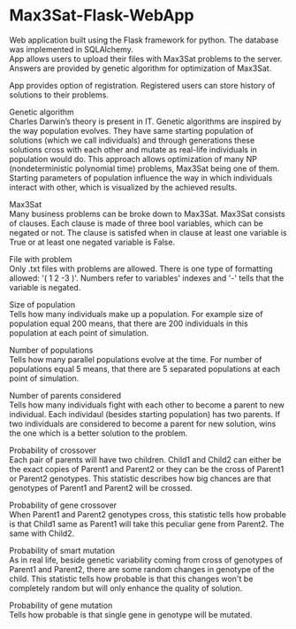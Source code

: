 # Max3Sat-Flask-WebApp

Web application built using the Flask framework for python. The database was implemented in SQLAlchemy. <br>
App allows users to upload their files with Max3Sat problems to the server. Answers are provided by genetic algorithm for optimization of Max3Sat. <br>

App provides option of registration. Registered users can store history of solutions to their problems. <br>

Genetic algorithm <br>
Charles Darwin’s theory is present in IT. Genetic algorithms are inspired by the way population evolves. They have same starting population of solutions (which we call individuals) and through generations these solutions cross with each other and mutate as real-life individuals in population would do. This approach allows optimization of many NP (nondeterministic polynomial time) problems, Max3Sat being one of them. Starting parameters of population influence the way in which individuals interact with other, which is visualized by the achieved results.

Max3Sat <br>
Many business problems can be broke down to Max3Sat. Max3Sat consists of clauses. Each clause is made of three bool variables, which can be negated or not. The clause is satisfed when in clause at least one variable is True or at least one negated variable is False.

File with problem <br>
Only .txt files with problems are allowed. There is one type of formatting allowed: '( 1 2 -3 )'. Numbers refer to variables' indexes and '-' tells that the variable is negated.

Size of population <br>
Tells how many individuals make up a population. For example size of population equal 200 means, that there are 200 individuals in this population at each point of simulation.

Number of populations <br>
Tells how many parallel populations evolve at the time. For number of populations equal 5 means, that there are 5 separated populations at each point of simulation.

Number of parents considered <br>
Tells how many individuals fight with each other to become a parent to new individual. Each individaul (besides starting population) has two parents. If two individuals are considered to become a parent for new solution, wins the one which is a better solution to the problem.

Probability of crossover <br>
Each pair of parents will have two children. Child1 and Child2 can either be the exact copies of Parent1 and Parent2 or they can be the cross of Parent1 or Parent2 genotypes. This statistic describes how big chances are that genotypes of Parent1 and Parent2 will be crossed.

Probability of gene crossover <br>
When Parent1 and Parent2 genotypes cross, this statistic tells how probable is that Child1 same as Parent1 will take this peculiar gene from Parent2. The same with Child2.

Probability of smart mutation <br>
As in real life, beside genetic variability coming from cross of genotypes of Parent1 and Parent2, there are some random changes in genotype of the child. This statistic tells how probable is that this changes won't be completely random but will only enhance the quality of solution.

Probability of gene mutation <br>
Tells how probable is that single gene in genotype will be mutated.
